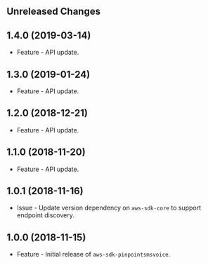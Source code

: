 Unreleased Changes
------------------

1.4.0 (2019-03-14)
------------------

* Feature - API update.

1.3.0 (2019-01-24)
------------------

* Feature - API update.

1.2.0 (2018-12-21)
------------------

* Feature - API update.

1.1.0 (2018-11-20)
------------------

* Feature - API update.

1.0.1 (2018-11-16)
------------------

* Issue - Update version dependency on `aws-sdk-core` to support endpoint discovery.

1.0.0 (2018-11-15)
------------------

* Feature - Initial release of `aws-sdk-pinpointsmsvoice`.


